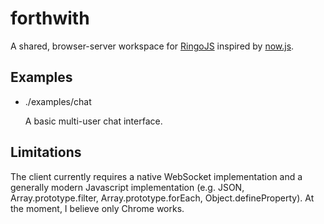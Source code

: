 # forthwith

A shared, browser-server workspace for [RingoJS](http://www.ringojs.org/) inspired by [now.js](http://www.nowjs.com/).

## Examples

* ./examples/chat

  A basic multi-user chat interface.

## Limitations

The client currently requires a native WebSocket implementation and a generally modern Javascript implementation (e.g. JSON, Array.prototype.filter, Array.prototype.forEach, Object.defineProperty). At the moment, I believe only Chrome works.
